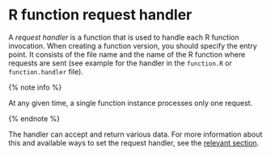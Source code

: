 # R function request handler

A _request handler_ is a function that is used to handle each R function invocation. When creating a function version, you should specify the entry point. It consists of the file name and the name of the R function where requests are sent (see example for the handler in the `function.R` or `function.handler` file).

{% note info %}

At any given time, a single function instance processes only one request.

{% endnote %}

The handler can accept and return various data. For more information about this and available ways to set the request handler, see the [relevant section](model/).

